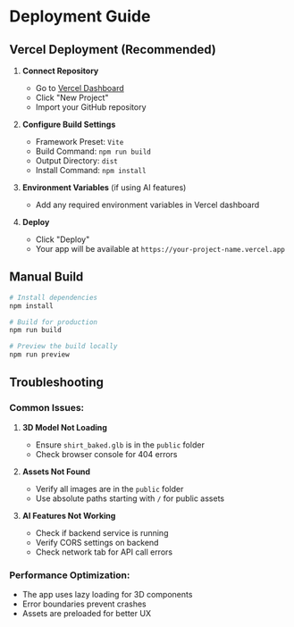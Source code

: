 # Deployment Guide

## Vercel Deployment (Recommended)

1. **Connect Repository**
   - Go to [Vercel Dashboard](https://vercel.com/dashboard)
   - Click "New Project"
   - Import your GitHub repository

2. **Configure Build Settings**
   - Framework Preset: `Vite`
   - Build Command: `npm run build`
   - Output Directory: `dist`
   - Install Command: `npm install`

3. **Environment Variables** (if using AI features)
   - Add any required environment variables in Vercel dashboard

4. **Deploy**
   - Click "Deploy"
   - Your app will be available at `https://your-project-name.vercel.app`

## Manual Build

```bash
# Install dependencies
npm install

# Build for production
npm run build

# Preview the build locally
npm run preview
```

## Troubleshooting

### Common Issues:

1. **3D Model Not Loading**
   - Ensure `shirt_baked.glb` is in the `public` folder
   - Check browser console for 404 errors

2. **Assets Not Found**
   - Verify all images are in the `public` folder
   - Use absolute paths starting with `/` for public assets

3. **AI Features Not Working**
   - Check if backend service is running
   - Verify CORS settings on backend
   - Check network tab for API call errors

### Performance Optimization:

- The app uses lazy loading for 3D components
- Error boundaries prevent crashes
- Assets are preloaded for better UX